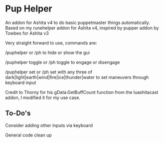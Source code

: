 # Pup Helper

An addon for Ashita v4 to do basic puppetmaster things automatically. Based on my runehelper addon for Ashita v4, inspired by pupper addon by Towbes for Ashita v3

Very straight forward to use, commands are:

/puphelper or /ph to hide or show the gui

/puphelper toggle or /ph toggle to engage or disengage

/puphelper set or /ph set with any three of dark|light|earth|wind|fire|ice|thunder|water to set maneuvers through keyboard input

Credit to Thorny for his gData.GetBuffCount function from the luashitacast addon, I modified it for my use case.

## To-Do's
Consider adding other inputs via keyboard

General code clean up